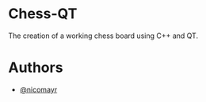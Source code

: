 # Chess-QT
The creation of a working chess board using C++ and QT.
# Authors
- [@nicomayr](https://github.com/nicomayr)
